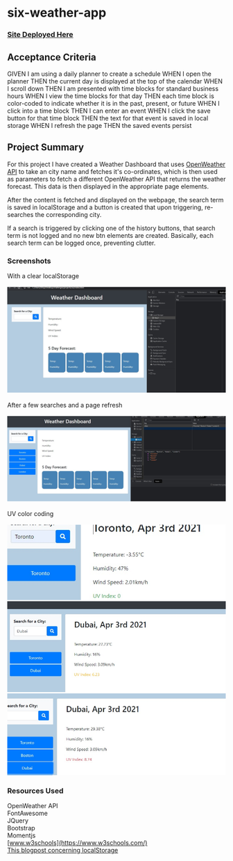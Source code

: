 # six-weather-app

### [ Site Deployed Here](https://liaof.github.io/six-weather-app/)

## Acceptance Criteria 

GIVEN I am using a daily planner to create a schedule
WHEN I open the planner
THEN the current day is displayed at the top of the calendar
WHEN I scroll down
THEN I am presented with time blocks for standard business hours
WHEN I view the time blocks for that day
THEN each time block is color-coded to indicate whether it is in the past, present, or future
WHEN I click into a time block
THEN I can enter an event
WHEN I click the save button for that time block
THEN the text for that event is saved in local storage
WHEN I refresh the page
THEN the saved events persist

## Project Summary

For this project I have created a Weather Dashboard that uses [OpenWeather API](https://openweathermap.org/api) to take an city name and fetches it's co-ordinates, which is then used as parameters to fetch a different OpenWeather API that returns the weather forecast. This data is then displayed in the appropriate page elements.

After the content is fetched and displayed on the webpage, the search term is saved in localStorage and a button is created that upon triggering, re-searches the corresponding city.

If a search is triggered by clicking one of the history buttons, that search term is not logged and no new btn elements are created. Basically, each search term can be logged once, preventing clutter.

### Screenshots


With a clear localStorage<br /><br />
![No Local Storage](Assets/Screenshots/no-storage.jpg) 
<br /><br />
After a few searches and a page refresh<br /><br />
![Search History](Assets/Screenshots/saved.jpg)
<br /><br />
UV color coding<br /><br />
![low UV](Assets/Screenshots/low-uv.jpg)<br />
![mid UV](Assets/Screenshots/mid-uv.jpg)<br />
![high UV](Assets/Screenshots/hi-uv.jpg)<br />


### Resources Used
OpenWeather API<br />
FontAwesome<br />
JQuery<br />
Bootstrap<br />
Momentjs<br />
[www.w3schools](https://www.w3schools.com/)<br />
[This blogpost concerning localStorage](https://blog.logrocket.com/localstorage-javascript-complete-guide/)
